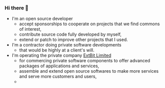 ### Hi there 👋

- I'm an open source developer
  - accept sponsorships to cooperate on projects that we find commons of interest,
  - contribute source code fully developed by myself,
  - extend or patch to improve other projects that I used.
- I'm a contractor doing private software developments
  - that would be highly at a client's will.
- I'm operating the private company [ExtBit Limited](http://extbit.limited)
  - for commercing private software components to offer advanced packages of applications and services,
  - assemble and extend open source softwares to make more services and serve more customers and users,
  - 

<!--
**duzy/duzy** is a ✨ _special_ ✨ repository because its `README.md` (this file) appears on your GitHub profile.

Here are some ideas to get you started:

- 🔭 I’m currently working on ...
- 🌱 I’m currently learning ...
- 👯 I’m looking to collaborate on ...
- 🤔 I’m looking for help with ...
- 💬 Ask me about ...
- 📫 How to reach me: ...
- 😄 Pronouns: ...
- ⚡ Fun fact: ...
-->
